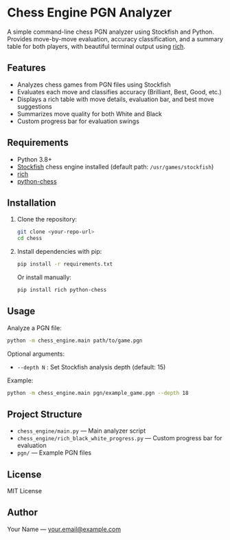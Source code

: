 # Chess Engine PGN Analyzer

A simple command-line chess PGN analyzer using Stockfish and Python. Provides move-by-move evaluation, accuracy classification, and a summary table for both players, with beautiful terminal output using [rich](https://github.com/Textualize/rich).

## Features
- Analyzes chess games from PGN files using Stockfish
- Evaluates each move and classifies accuracy (Brilliant, Best, Good, etc.)
- Displays a rich table with move details, evaluation bar, and best move suggestions
- Summarizes move quality for both White and Black
- Custom progress bar for evaluation swings

## Requirements
- Python 3.8+
- [Stockfish](https://stockfishchess.org/download/) chess engine installed (default path: `/usr/games/stockfish`)
- [rich](https://pypi.org/project/rich/)
- [python-chess](https://pypi.org/project/python-chess/)

## Installation

1. Clone the repository:
   ```bash
   git clone <your-repo-url>
   cd chess
   ```
2. Install dependencies with pip:
   ```bash
   pip install -r requirements.txt
   ```
   Or install manually:
   ```bash
   pip install rich python-chess
   ```

## Usage

Analyze a PGN file:
```bash
python -m chess_engine.main path/to/game.pgn
```

Optional arguments:
- `--depth N` : Set Stockfish analysis depth (default: 15)

Example:
```bash
python -m chess_engine.main pgn/example_game.pgn --depth 18
```

## Project Structure
- `chess_engine/main.py` — Main analyzer script
- `chess_engine/rich_black_white_progress.py` — Custom progress bar for evaluation
- `pgn/` — Example PGN files

## License
MIT License

## Author
Your Name — <your.email@example.com>
